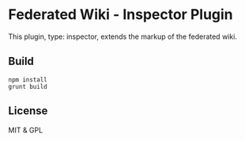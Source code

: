# Federated Wiki - Inspector Plugin

This plugin, type: inspector, extends the markup of the federated wiki.

## Build

    npm install
    grunt build

## License

MIT & GPL

